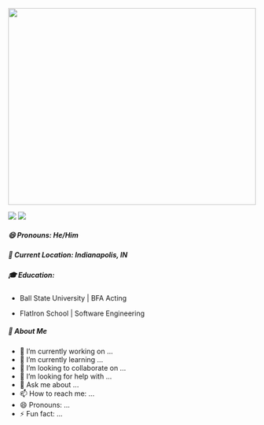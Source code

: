 <div background='grey'>

<img src='https://res.cloudinary.com/deugfjrwa/image/upload/v1715957045/GitHub_ReadME/GitHub_Branding_zoev83.jpg' width='100%' height='400vh'  /> 

<a href='https://www.linkedin.com/in/justinleevance/'><img src='https://img.shields.io/badge/LinkedIn-0077B5?style=for-the-badge&logo=linkedin&logoColor=white' /></a>
<a href='https://medium.com/@justinleevance94'><img src='https://img.shields.io/badge/Medium-12100E?style=for-the-badge&logo=medium&logoColor=white' /></a>


<p align='left'>
<h5>😄 Pronouns: He/Him</h5>
<h5>📍 Current Location: Indianapolis, IN</h5>
<h5>🎓 Education:</h5>

- Ball State University | BFA Acting

- FlatIron School | Software Engineering

<h5>🌵 About Me</h5>
  
  
</p>




- 🔭 I’m currently working on ...
- 🌱 I’m currently learning ...
- 👯 I’m looking to collaborate on ...
- 🤔 I’m looking for help with ...
- 💬 Ask me about ...
- 📫 How to reach me: ...
- 😄 Pronouns: ...
- ⚡ Fun fact: ...


<div>
